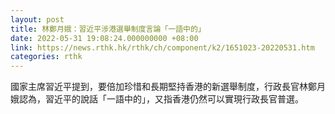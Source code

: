 ```yaml
---
layout: post
title: 林鄭月娥：習近平涉港選舉制度言論「一語中的」
date: 2022-05-31 19:08:24.000000000 +08:00
link: https://news.rthk.hk/rthk/ch/component/k2/1651023-20220531.htm
categories: rthk
---
```


國家主席習近平提到，要倍加珍惜和長期堅持香港的新選舉制度，行政長官林鄭月娥認為，習近平的說話「一語中的」，又指香港仍然可以實現行政長官普選。
